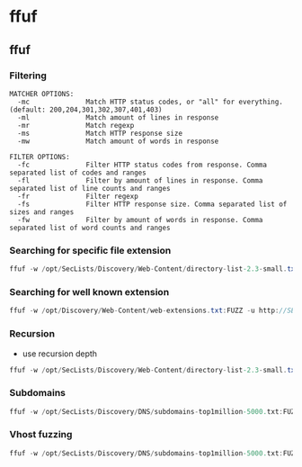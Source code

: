 # ffuf

## ffuf

### Filtering

```text
MATCHER OPTIONS:
  -mc              Match HTTP status codes, or "all" for everything. (default: 200,204,301,302,307,401,403)
  -ml              Match amount of lines in response
  -mr              Match regexp
  -ms              Match HTTP response size
  -mw              Match amount of words in response

FILTER OPTIONS:
  -fc              Filter HTTP status codes from response. Comma separated list of codes and ranges
  -fl              Filter by amount of lines in response. Comma separated list of line counts and ranges
  -fr              Filter regexp
  -fs              Filter HTTP response size. Comma separated list of sizes and ranges
  -fw              Filter by amount of words in response. Comma separated list of word counts and ranges
```

### Searching for specific file extension

```csharp
ffuf -w /opt/SecLists/Discovery/Web-Content/directory-list-2.3-small.txt:FUZZ -u http://SERVER_IP:PORT/blog/FUZZ.php

```

### Searching for well known extension

```csharp
ffuf -w /opt/Discovery/Web-Content/web-extensions.txt:FUZZ -u http://SERVER_IP:PORT/blog/indexFUZZ
```

### Recursion

* use recursion depth

```csharp
ffuf -w /opt/SecLists/Discovery/Web-Content/directory-list-2.3-small.txt:FUZZ -u http://SERVER_IP:PORT/FUZZ -recursion -recursion-depth 1 -e .php -v
```

### Subdomains

```csharp
ffuf -w /opt/SecLists/Discovery/DNS/subdomains-top1million-5000.txt:FUZZ -u https://FUZZ.SITE.COM/
```

### Vhost fuzzing

```csharp
ffuf -w /opt/SecLists/Discovery/DNS/subdomains-top1million-5000.txt:FUZZ -u http://site.com:PORT/ -H 'Host: FUZZ.site.com'
```



